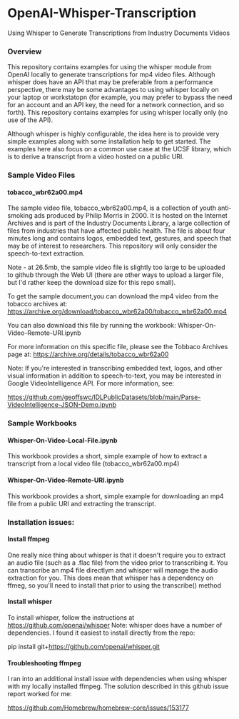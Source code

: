 # OpenAI-Whisper-Transcription
Using Whisper to Generate Transcriptions from Industry Documents Videos

### Overview

This repository contains examples for using the whisper module from OpenAI locally to generate transcriptions for mp4 video files. Although whisper does have an API that may be preferable from a performance perspective, there may be some advantages to using whisper locally on your laptop or workstatopn (for example, you may prefer to bypass the need for an account and an API key, the need for a network connection, and so forth). This repository contains examples for using whisper locally only (no use of the API).  

Although whisper is highly configurable, the idea here is to provide very simple examples along with some installation help to get started. The examples here also focus on a common use case at the UCSF library, which is to derive a transcript from a video hosted on a public URI. 

### Sample Video Files

#### tobacco_wbr62a00.mp4

The sample video file, tobacco_wbr62a00.mp4, is a collection of youth anti-smoking ads produced by Philip Morris in 2000. It is hosted on the Internet Archives and is part of the Industry Documents Library, a large collection of files from industries that have affected public health.  The file is about four minutes long and contains  logos, embedded text, gestures, and speech that may be of interest to researchers. This repository will only consider the speech-to-text extraction. 

Note - at 26.5mb, the sample video file is slightly too large to be uploaded to github through the Web UI (there are other ways to upload a larger file, but I'd rather keep the download size for this repo small). 

To get the sample document,you can download the mp4 video from the tobacco archives at:
https://archive.org/download/tobacco_wbr62a00/tobacco_wbr62a00.mp4

You can also download this file by running the workbook: Whisper-On-Video-Remote-URI.ipynb

For more information on this specific file, please see the Tobbaco Archives page at: 
https://archive.org/details/tobacco_wbr62a00

Note: If you're interested in transcribing embedded text, logos, and other visual information in addition to speech-to-text, you may be interested in Google VideoIntelligence API. For more information, see:

https://github.com/geoffswc/IDLPublicDatasets/blob/main/Parse-VideoIntelligence-JSON-Demo.ipynb

### Sample Workbooks

#### Whisper-On-Video-Local-File.ipynb

This workbook provides a short, simple example of how to extract a transcript from a local video file (tobacco_wbr62a00.mp4)

#### Whisper-On-Video-Remote-URI.ipynb

This workbook provides a short, simple example for downloading an mp4 file from a public URI and extracting the transcript. 

### Installation issues:

#### Install ffmpeg

One really nice thing about whisper is that it doesn't require you to extract an audio file (such as a .flac file) from the video prior to transcribing it. You can transcribe an mp4 file directlym and whisper will manage the audio extraction for you. This does mean that whisper has a dependency on ffmeg, so you'll need to install that prior to using the transcribe() method

#### Install whisper

To install whisper, follow the instructions at https://github.com/openai/whisper
Note: whisper does have a number of dependencies. I found it easiest to install directly from the repo:

pip install git+https://github.com/openai/whisper.git 

#### Troubleshooting ffmpeg

I ran into an additional install issue with dependencies when using whisper with my locally installed ffmpeg. The solution described in this github issue report worked for me:

https://github.com/Homebrew/homebrew-core/issues/153177
